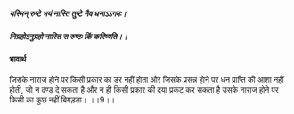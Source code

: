 ##### यस्मिन् रुष्टे भयं नास्ति तुष्टे नैव धनाऽऽगमः।
##### निग्रहोऽनुग्रहो नास्ति स रुष्टः किं करिष्यति।। 

#### भावार्थ

जिसके नाराज होने पर किसी प्रकार का डर नहीं होता और जिसके प्रसन्न होने पर धन प्राप्ति की आशा नहीं होती, जो न दण्ड दे सकता है और न ही किसी प्रकार की दया प्रकट कर सकता है उसके नाराज होने पर किसी का कुछ नहीं बिगड़ता। ।।9।।